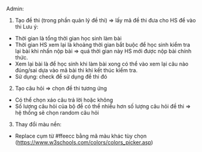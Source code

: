 Admin:
1. Tạo đề thi (trong phần quản lý đề thi) => lấy mã đề thi đưa cho HS để vào thi
Lưu ý:
- Thời gian là tổng thời gian học sinh làm bài
- Thời gian HS xem lại là khoảng thời gian bắt buộc để học sinh kiểm tra lại bài khi nhấn nộp bài => quá thời gian này HS mới được nộp bài chính thức.
- Xem lại bài là để học sinh khi làm bài xong có thể vào xem lại câu nào đúng/sai dựa vào mã bài thi khi kết thúc kiểm tra.
- Sử dụng: check để sử dụng đề thi đó
2. Tạo câu hỏi => chọn đề thi tương ứng
- Có thể chọn xáo câu trả lời hoặc không
- Số lượng câu hỏi của bộ đề có thể nhiều hơn số lượng câu hỏi đề thi => hệ thống sẽ chọn random câu hỏi
3. Thay đổi màu nền:
- Replace cụm từ #ffeecc bằng mã màu khác tùy chọn (https://www.w3schools.com/colors/colors_picker.asp)